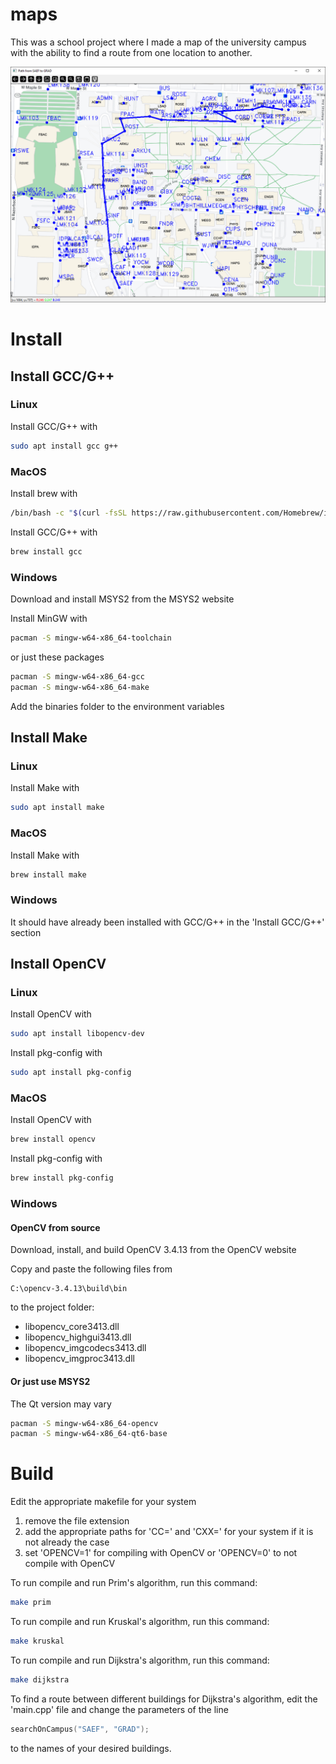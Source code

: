 # maps
This was a school project where I made a map of the university campus with the ability to find a route from one location to another.

![dijkstra](./assets/dijkstra.png)

# Install

## Install GCC/G++

### Linux
Install GCC/G++ with
```bash
sudo apt install gcc g++
```

### MacOS
Install brew with
```bash
/bin/bash -c "$(curl -fsSL https://raw.githubusercontent.com/Homebrew/install/HEAD/install.sh)"
```
Install GCC/G++ with
```bash
brew install gcc
```

### Windows
Download and install MSYS2 from the MSYS2 website

Install MinGW with
```bash
pacman -S mingw-w64-x86_64-toolchain
```
or just these packages
```bash
pacman -S mingw-w64-x86_64-gcc
pacman -S mingw-w64-x86_64-make
```

Add the binaries folder to the environment variables

## Install Make

### Linux
Install Make with
```bash
sudo apt install make
```

### MacOS
Install Make with
```bash
brew install make
```

### Windows
It should have already been installed with GCC/G++ in the 'Install GCC/G++' section

## Install OpenCV

### Linux
Install OpenCV with
```bash
sudo apt install libopencv-dev
```

Install pkg-config with
```bash
sudo apt install pkg-config
```

### MacOS
Install OpenCV with
```bash
brew install opencv
```
Install pkg-config with
```bash
brew install pkg-config
```

### Windows
#### OpenCV from source
Download, install, and build OpenCV 3.4.13 from the OpenCV website

Copy and paste the following files from
```
C:\opencv-3.4.13\build\bin
```
to the project folder:
- libopencv_core3413.dll
- libopencv_highgui3413.dll
- libopencv_imgcodecs3413.dll
- libopencv_imgproc3413.dll

#### Or just use MSYS2
The Qt version may vary
```bash
pacman -S mingw-w64-x86_64-opencv
pacman -S mingw-w64-x86_64-qt6-base
```

# Build
Edit the appropriate makefile for your system
1. remove the file extension
2. add the appropriate paths for 'CC=' and 'CXX=' for your system if it is not already the case
3. set 'OPENCV=1' for compiling with OpenCV or 'OPENCV=0' to not compile with OpenCV

To run compile and run Prim's algorithm, run this command:
```bash
make prim
```

To run compile and run Kruskal's algorithm, run this command:
```bash
make kruskal
```

To run compile and run Dijkstra's algorithm, run this command:
```bash
make dijkstra
```

To find a route between different buildings for Dijkstra's algorithm, edit the 'main.cpp' file and change the parameters of the line
```c++
searchOnCampus("SAEF", "GRAD");
```
to the names of your desired buildings.

